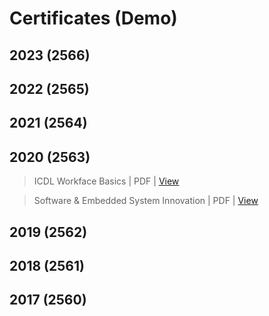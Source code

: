 # Certificates (Demo)

## 2023 (2566)



## 2022 (2565)



## 2021 (2564)



## 2020 (2563)

> ICDL Workface Basics | PDF | [View](https://github.com/AekarinOngart/Certificates/blob/main/ICDL%20Workface%20Basics.pdf)

> Software & Embedded System Innovation | PDF | [View](https://github.com/AekarinOngart/Certificates/blob/main/Software%20%26%20Embedded%20System%20Innovation.pdf)

## 2019 (2562)



## 2018 (2561)



## 2017 (2560)


